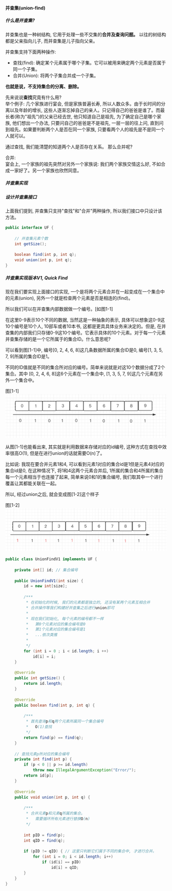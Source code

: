 #### 并查集(union-find)


##### 什么是并查集?

并查集也是一种树结构, 它用于处理一些不交集的<strong>合并及查询问题。</strong>
以往的树结构都是父亲指向儿子, 而并查集是儿子指向父亲。

并查集支持下面两种操作:
  * 查找(find): 确定某个元素属于哪个子集。它可以被用来确定两个元素是否属于同一个子集。
  * 合并(Union): 将两个子集合并成一个子集。

<strong>也就是说，不支持集合的分离、删除。</strong>



先来说说<b>查找</b>究竟有什么用?   
举个例子: 几个家族进行宴会, 但是家族普遍长寿, 所以人数众多。由于长时间的分离以及年龄的增长, 这些人逐渐忘掉自己的亲人。只记得自己的爸爸是谁了。而最长者(称为"祖先")的父亲已经去世, 他只知道自己是祖先, 为了确定自己是哪个家族, 他们想出一个办法, 只要问自己的爸爸是不是祖先, 一层一层的往上问, 直到问到祖先。如果要判断两个人是否在同一个家族, 只要看两个人的祖先是不是同一个人就可以。

通过查找, 我们能清楚的知道两个人是否存在关系。 那么合并呢?

合并:  
宴会上, 一个家族的祖先突然对另外一个家族说: 我们两个家族交情这么好, 不如合成一家好了。另一个家族也欣然同意。


##### 并查集实现

##### 设计并查集接口
上面我们提到, 并查集只支持"查找"和"合并"两种操作, 所以我们接口中只设计该方法。

```java
public interface UF {

    // 并查集元素个数
    int getSize();

    boolean find(int p, int q);
    void union(int p, int q);
}
```


##### 并查集实现版本V1, Quick Find

现在我们要实现上面接口的实现, 一个是将两个元素合并在一起变成在一个集合中的元素(union), 另外一个就是检查两个元素是否是相连的(find)。

所以我们可以在并查集内部数据做一个编号。[如图1-1]

在这里0-9表示10个不同的数据, 当然这是一种抽象的表示, 具体可以想象这0-9这10个编号是10个人, 10部车或者10本书, 这都是更具具体业务来决定的。但是, 在并查集的内部我们只存储0-9这10个编号。它表示具体的10个元素。对于每一个元素并查集存储的是一个它所属于的集合ID。什么意思呢?

可以看到图[1-1]中, 编号[0, 2, 4, 6, 8]这几条数据所属的集合ID是0, 编号[1, 3, 5, 7, 9]所属的集合ID是1。

不同的ID值就是不同的集合所对应的编号。简单来说就是对这10个数据分成了2个集合。其中
[0, 2, 4, 6, 8]这6个元素在一个集合中, [1, 3, 5, 7, 9]这几个元素在另外一个集合中。


图[1-1]
![1-1](https://github.com/basebase/img_server/blob/master/common/unionFind01.png?raw=true)


从图[1-1]也能看出来, 其实就是利用数据来存储对应的id编号, 这种方式在查找中效率很高O(1), 但是在进行union的话就需要O(n)了。

比如说: 我现在要合并元素1和4, 可以看到元素1对应的集合id是1但是元素4对应的集合id是0, 在这种情况下, 将1和4这两个元素合并后, 1所属的集合和4所属的集合每一个元素相当于也连接了起来, 简单来说0和1的集合编号, 我们取其中一个进行覆盖让其都能关联在一起。

所以, 经过union之后, 就会变成图[1-2]这个样子

图[1-2]
![1-2](https://github.com/basebase/img_server/blob/master/common/unionfind02.png?raw=true)


```java
public class UnionFindV1 implements UF {

    private int[] id; // 集合编号

    public UnionFindV1(int size) {
        id = new int[size];

        /***
         * 在初始化的时候, 我们的元素都是独立的, 还没有某两个元素互相合并
         * 合并操作等我们构建好并查集之后进行union即可
         *
         * 现在我们初始化, 每个元素的编号都不一样
         *   第0个元素对应的集合编号是0
         *   第1个元素对应的集合编号是1
         *   ...依次类推
         *
         */
        for (int i = 0 ; i < id.length; i ++)
            id[i] = i;
    }

    @Override
    public int getSize() {
        return id.length;
    }

    @Override
    public boolean find(int p, int q) {

        /***
         * 首先查询p和q两个元素所属同一个集合编号
         *   O(1)查找
         */
        return find(p) == find(q);
    }

    // 查找元素p所对应的集合编号
    private int find(int p) {
        if (p < 0 || p >= id.length)
            throw new IllegalArgumentException("Error/");
        return id[p];
    }

    @Override
    public void union(int p, int q) {

        /***
         * 合并元素p和元素q所属的集合。
         *   需要循环所有元素进行替换O(n)
         */

        int pID = find(p);
        int qID = find(q);

        if (pID != qID) { // 这里只判断它们属于不同的集合中, 才进行合并。
            for (int i = 0; i < id.length; i++)
                if (id[i] == pID)
                    id[i] = qID;
        }
    }
}
```

